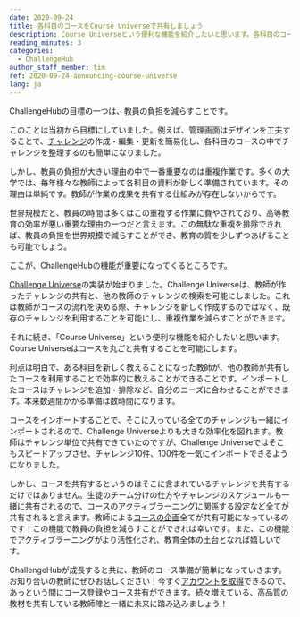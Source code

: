 ```yaml
---
date: 2020-09-24
title: 各科目のコースをCourse Universeで共有しましょう
description: Course Universeという便利な機能を紹介したいと思います。各科目のコースを、生徒のチーム分けの仕方やチャレンジのスケジュールも含めて、丸ごと共有することが可能になりました。
reading_minutes: 3
categories:
  - ChallengeHub
author_staff_member: tim
ref: 2020-09-24-announcing-course-universe
lang: ja
---
```


ChallengeHubの目標の一つは、教員の負担を減らすことです。

このことは当初から目標にしていました。例えば、管理画面はデザインを工夫することで、[チャレンジ]( //2020/03/12/what-makes-a-good-challenge/ )の作成・編集・更新を簡易化し、各科目のコースの中でチャレンジを整理するのも簡単になりました。

しかし、教員の負担が大きい理由の中で一番重要なのは重複作業です。多くの大学では、毎年様々な教師によって各科目の資料が新しく準備されています。その理由は単純です。教師が作業の成果を共有する仕組みが存在しないからです。

世界規模だと、教員の時間は多くはこの重複する作業に費やされており、高等教育の効率が悪い重要な理由の一つだと言えます。この無駄な重複を排除できれば、教員の負担を世界規模で減らすことができ、教育の質を少しずつあげることも可能でしょう。

ここが、ChallengeHubの機能が重要になってくるところです。

[Challenge Universe]( /2020/07/13/announcing-challenge-universe/ )の実装が始まりました。Challenge Universeは、教師が作ったチャレンジの共有と、他の教師のチャレンジの検索を可能にしました。これは教師がコースの流れを決める際、チャレンジを新しく作成するのではなく、既存のチャレンジを利用することを可能にし、重複作業を減らすことができます。

それに続き、「Course Universe」という便利な機能を紹介したいと思います。Course Universeはコースを丸ごと共有することを可能にします。

利点は明白で、ある科目を新しく教えることになった教師が、他の教師が共有したコースを利用することで効率的に教えることができることです。インポートしたコースはチャレンジを追加・排除など、自分のニーズに合わせることができます。本来数週間かかる準備は数時間になります。

コースをインポートすることで、そこに入っている全てのチャレンジも一緒にインポートされるので、Challenge Universeよりも大きな効率化を図れます。教師はチャレンジ単位で共有できていたのですが、Challenge Universeではそこもスピードアップさせ、チャレンジ10件、100件を一気にインポートできるようになりました。

しかし、コースを共有するというのはそこに含まれているチャレンジを共有するだけではありません。生徒のチーム分けの仕方やチャレンジのスケジュールも一緒に共有されるので、コースの[アクティブラーニング]( /active-learning/ )に関係する設定など全てが共有されると言えます。教師による[コースの企画]( /2019/08/12/first-two-classes/ )全てが共有可能になっているのです！この機能で教員の負担を減らすことができれば幸いです。また、この機能でアクティブラーニングがより活性化され、教育全体の土台となれば嬉しいです。

ChallengeHubが成長すると共に、教師のコース準備が簡単になっていきます。お知り合いの教師にぜひお話しください！今すぐ[アカウントを取得]( /ja/#お申し込みお問い合わせ )できるので、あっという間にコース登録やコース共有ができます。続々増えている、高品質の教材を共有している教師陣と一緒に未来に踏み込みましょう！
